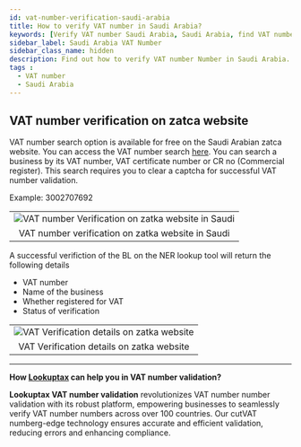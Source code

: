 ```yaml
---
id: vat-number-verification-saudi-arabia
title: How to verify VAT number in Saudi Arabia?
keywords: [Verify VAT number Saudi Arabia, Saudi Arabia, find VAT number Saudi Arabia, Check VAT number Saudi Arabia, VAT number number, Business License, Saudi Arabia, Dubai]
sidebar_label: Saudi Arabia VAT Number
sidebar_class_name: hidden
description: Find out how to verify VAT number Number in Saudi Arabia. Use Lookuptax for hassle-free validation of VAT number Number in Saudi Arabia.
tags : 
  - VAT number
  - Saudi Arabia
---
```


## VAT number verification on zatca website

VAT number search option is available for free on the Saudi Arabian zatca website. You can access the VAT number search [here](https://zatca.gov.sa/ar/eServices/Pages/TaxpayerLookup.aspx).  You can search a business by its VAT number, VAT certificate number or CR no (Commercial register).  This search requires you to clear a captcha for successful VAT number validation.


Example: 3002707692

<table align="center" border="0px" border-color="#dedede"><tr><td>
  <img src="/docs/img/verify/vat-search-saudi.PNG" alt="VAT number Verification on zatka website in Saudi" title="VAT number Verification on zatka website in Saudi"/>
  </td></tr>
  <tr><td align="center">VAT number verification on zatka website in Saudi</td></tr>
</table>


A successful verifiction of the BL on the NER lookup tool will return the following details

* VAT number
* Name of the business
* Whether registered for VAT
* Status of verification

<table align="center" border="0px" border-color="#dedede"><tr><td>
  <img src="/docs/img/verify/vat-details-saudi.PNG" alt="VAT Verification details on zatka website" title="VAT Verification details on zatka website"/>
  </td></tr>
  <tr><td align="center">VAT Verification details on zatka website</td></tr>
</table>


----
**How [Lookuptax](https://lookuptax.com/) can help you in VAT number validation?**

**Lookuptax VAT number validation** revolutionizes VAT number number validation with its robust platform, empowering businesses to seamlessly verify VAT number numbers across over 100 countries. Our cutVAT numberg-edge technology ensures accurate and efficient validation, reducing errors and enhancing compliance.
